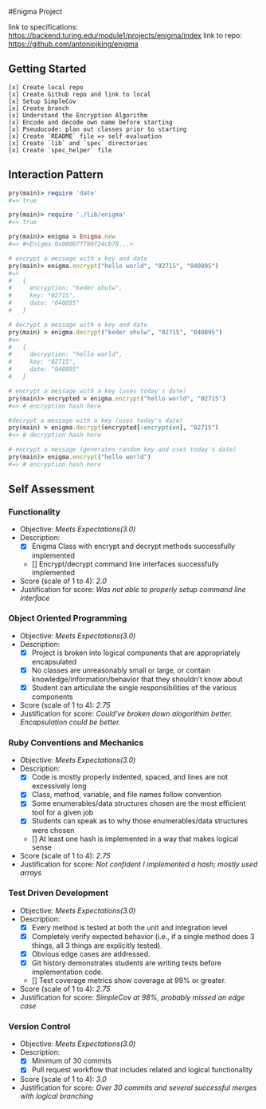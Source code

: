 #Enigma Project

link to specifications: https://backend.turing.edu/module1/projects/enigma/index
link to repo: https://github.com/antoniojking/enigma


## Getting Started
    [x] Create local repo
    [x] Create Github repo and link to local
    [x] Setup SimpleCov
    [x] Create branch
    [x] Understand the Encryption Algorithm
    [x] Encode and decode own name before starting
    [x] Pseudocode: plan out classes prior to starting
    [x] Create `README` file => self evaluation
    [x] Create `lib` and `spec` directories
    [x] Create `spec_helper` file


## Interaction Pattern

```ruby
pry(main)> require 'date'
#=> true

pry(main)> require './lib/enigma'
#=> true

pry(main)> enigma = Enigma.new
#=> #<Enigma:0x00007ff90f24cb78...>

# encrypt a message with a key and date
pry(main)> enigma.encrypt("hello world", "02715", "040895")
#=>
#   {
#     encryption: "keder ohulw",
#     key: "02715",
#     date: "040895"
#   }

# decrypt a message with a key and date
pry(main) > enigma.decrypt("keder ohulw", "02715", "040895")
#=>
#   {
#     decryption: "hello world",
#     key: "02715",
#     date: "040895"
#   }

# encrypt a message with a key (uses today's date)
pry(main)> encrypted = enigma.encrypt("hello world", "02715")
#=> # encryption hash here

#decrypt a message with a key (uses today's date)
pry(main) > enigma.decrypt(encrypted[:encryption], "02715")
#=> # decryption hash here

# encrypt a message (generates random key and uses today's date)
pry(main)> enigma.encrypt("hello world")
#=> # encryption hash here
```


## Self Assessment

### Functionality

- Objective: *Meets Expectations(3.0)*
- Description:
    - [x] Enigma Class with encrypt and decrypt methods successfully implemented
    - [] Encrypt/decrypt command line interfaces successfully implemented
- Score (scale of 1 to 4): *2.0*
- Justification for score: *Was not able to properly setup command line interface*

### Object Oriented Programming

- Objective: *Meets Expectations(3.0)*
- Description:
    - [x] Project is broken into logical components that are appropriately encapsulated
    - [x] No classes are unreasonably small or large, or contain knowledge/information/behavior that they shouldn’t know about
    - [x] Student can articulate the single responsibilities of the various components
- Score (scale of 1 to 4): *2.75*
- Justification for score: *Could've broken down alogorithim better. Encapsulation could be better.*

### Ruby Conventions and Mechanics

- Objective: *Meets Expectations(3.0)*
- Description:
    - [x] Code is mostly properly indented, spaced, and lines are not excessively long
    - [x] Class, method, variable, and file names follow convention
    - [x] Some enumerables/data structures chosen are the most efficient tool for a given job
    - [x] Students can speak as to why those enumerables/data structures were chosen
    - [] At least one hash is implemented in a way that makes logical sense
- Score (scale of 1 to 4): *2.75*
- Justification for score: *Not confident I implemented a hash; mostly used arrays*

### Test Driven Development

- Objective: *Meets Expectations(3.0)*
- Description:
    - [x] Every method is tested at both the unit and integration level
    - [x] Completely verify expected behavior (i.e., if a single method does 3 things, all 3 things are explicitly tested).
    - [x] Obvious edge cases are addressed.
    - [x] Git history demonstrates students are writing tests before implementation code.
    - [] Test coverage metrics show coverage at 99% or greater.
- Score (scale of 1 to 4): *2.75*
- Justification for score: *SimpleCov at 98%, probably missed an edge case*

### Version Control

- Objective: *Meets Expectations(3.0)*
- Description:
    - [x] Minimum of 30 commits
    - [x] Pull request workflow that includes related and logical functionality
- Score (scale of 1 to 4): *3.0*
- Justification for score: *Over 30 commits and several successful merges with logical branching*
